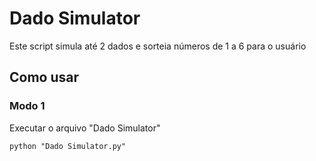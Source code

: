 <h1>Dado Simulator</h1>

<p>Este script simula até 2 dados e sorteia números de 1 a 6 para o usuário</p>

<h2>Como usar</h2>

<h3>Modo 1</h3>

<p>Executar o arquivo "Dado Simulator"</p>
<pre><code>python "Dado Simulator.py"</code></pre>
